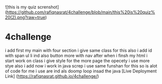 ![this is my quiz screnshot] (https://github.com/rafiqnasrat/4challenge/blob/main/this%20is%20quiz%20(2).png?raw=true)
# 4challenge
i add first my main with four section
i give same class for this 
also i add id with span ul li ind also button more with nav
after when i finsh my html i start work on class
i give style 
for the more page the opecety i use 
more stye also i add now i work in java screp
i use same funshan for this so is alot of code for me 
i use are ind als doomp loop insad the java
[Live Deployment Link] (https://rafiqnasrat.github.io/4challenge/)
